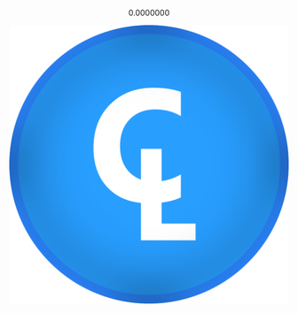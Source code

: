 <!DOCTYPE HTML>
<html lang="ru">
<head>
  <meta charset="UTF-8">
  <meta name="viewport" content="width=device-width, initial-scale=1">
  <title>Cilink</title>
</head>
<body>
  <center>
<p>0.0000000</p>
<img src="images\money.png">
</center>
</body>
</html>
